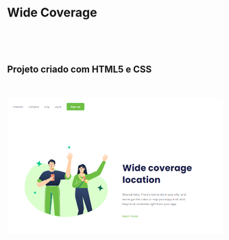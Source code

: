 
<h1>Wide Coverage<h1/>
<br>
<h2>Projeto criado com HTML5 e CSS<h2/>
<br>
<img src="https://github.com/caioramirodev/wide-coverage-location/blob/master/Wide%20Coverade.png?raw=true"/>
